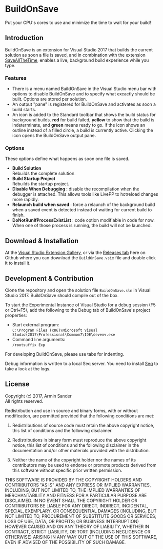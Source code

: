 # BuildOnSave

Put your CPU's cores to use and minimize the time to wait for your build!

## Introduction 

BuildOnSave is an extension for Visual Studio 2017 that builds the current solution as soon a file is saved, and in combination with the extension [SaveAllTheTime](https://github.com/pragmatrix/SaveAllTheTime/releases), enables a live, background build experience while you type.

### Features

- There is a menu named BuildOnSave in the Visual Studio menu bar with options to disable BuildOnSave and to specify what excactly should be built. Options are stored per solution.
- An output "pane" is registered for BuildOnSave and activates as soon a build starts. 
- An icon is added to the Standard toolbar that shows the build status for background builds. **red** for build failed, **yellow** to show that the build is indeterminate, and **green** means ready to go. If the icon shows an outline instead of a filled circle, a build is currently active. Clicking the icon opens the BuildOnSave output pane.

### Options

These options define what happens as soon one file is saved.

- **Build Solution**  
  Rebuilds the complete solution.
- **Build Startup Project**  
  Rebuilds the startup project.
- **Disable When Debugging** : disable the recompilation when the debugger is attached. This allows tools like LivePP to hotreload changes more rapidly.
- **Relaunch build when saved** : force a relaunch of the background build when a saved event is detected instead of waiting for current build to finish.
- **DoNotRunIfProcessExistList** : code option modifiable in code for now. When one of those process is running, the build will not be launched.

## Download & Installation

At the [Visual Studio Extension Gallery](https://marketplace.visualstudio.com/items?itemName=pragmatrix.BuildOnSave), or via the [Releases tab](https://github.com/pragmatrix/BuildOnSave/releases) here on Github where you can download the `BuildOnSave.vsix` file and double click it to install it.

## Development & Contribution

Clone the repository and open the solution file `BuildOnSave.sln` in Visual Studio 2017. BuildOnSave should compile out of the box.

To start the Experimental Instance of Visual Studio for a debug session (F5 or Ctrl+F5), add the following to the Debug tab of BuildOnSave's project properties:

- Start external program:  
  `C:\Program Files (x86)\Microsoft Visual Studio\2017\Professional\Common7\IDE\devenv.exe`
- Command line arguments:  
  `/rootsuffix Exp`

For developing BuildOnSave, please use tabs for indenting.

Debug information is written to a local Seq server. You need to install [Seq] to take a look at the logs.

[Seq]: https://getseq.net/

## License

Copyright (c) 2017, Armin Sander  
All rights reserved.

Redistribution and use in source and binary forms, with or without modification, are permitted provided that the following conditions are met:

1. Redistributions of source code must retain the above copyright notice, this list of conditions and the following disclaimer.

2. Redistributions in binary form must reproduce the above copyright notice, this list of conditions and the following disclaimer in the documentation and/or other materials provided with the distribution.

3. Neither the name of the copyright holder nor the names of its contributors may be used to endorse or promote products derived from this software without specific prior written permission.

THIS SOFTWARE IS PROVIDED BY THE COPYRIGHT HOLDERS AND CONTRIBUTORS "AS IS" AND ANY EXPRESS OR IMPLIED WARRANTIES, INCLUDING, BUT NOT LIMITED TO, THE IMPLIED WARRANTIES OF MERCHANTABILITY AND FITNESS FOR A PARTICULAR PURPOSE ARE DISCLAIMED. IN NO EVENT SHALL THE COPYRIGHT HOLDER OR CONTRIBUTORS BE LIABLE FOR ANY DIRECT, INDIRECT, INCIDENTAL, SPECIAL, EXEMPLARY, OR CONSEQUENTIAL DAMAGES (INCLUDING, BUT NOT LIMITED TO, PROCUREMENT OF SUBSTITUTE GOODS OR SERVICES; LOSS OF USE, DATA, OR PROFITS; OR BUSINESS INTERRUPTION) HOWEVER CAUSED AND ON ANY THEORY OF LIABILITY, WHETHER IN CONTRACT, STRICT LIABILITY, OR TORT (INCLUDING NEGLIGENCE OR OTHERWISE) ARISING IN ANY WAY OUT OF THE USE OF THIS SOFTWARE, EVEN IF ADVISED OF THE POSSIBILITY OF SUCH DAMAGE.
